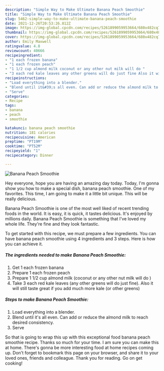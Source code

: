 ```yaml
---
description: "Simple Way to Make Ultimate Banana Peach Smoothie"
title: "Simple Way to Make Ultimate Banana Peach Smoothie"
slug: 5462-simple-way-to-make-ultimate-banana-peach-smoothie
date: 2021-12-26T20:53:26.812Z
image: https://img-global.cpcdn.com/recipes/5261899059953664/680x482cq70/banana-peach-smoothie-recipe-main-photo.jpg
thumbnail: https://img-global.cpcdn.com/recipes/5261899059953664/680x482cq70/banana-peach-smoothie-recipe-main-photo.jpg
cover: https://img-global.cpcdn.com/recipes/5261899059953664/680x482cq70/banana-peach-smoothie-recipe-main-photo.jpg
author: Emily Maxwell
ratingvalue: 4.8
reviewcount: 40666
recipeingredient:
- "1 each frozen banana"
- "1 each frozen peach"
- "1 1/2 cup almond milk coconut or any other nut milk will do "
- "3 each red kale leaves any other greens will do just fine Also it will still taste great if you add much more kale or other greens"
recipeinstructions:
- "Load everything into a blender."
- "Blend until it&#39;s all even. Can add or reduce the almond milk to reach desired consistency."
- "Serve"
categories:
- Recipe
tags:
- banana
- peach
- smoothie

katakunci: banana peach smoothie 
nutrition: 181 calories
recipecuisine: American
preptime: "PT19M"
cooktime: "PT52M"
recipeyield: "1"
recipecategory: Dinner

---
```



![Banana Peach Smoothie](https://img-global.cpcdn.com/recipes/5261899059953664/680x482cq70/banana-peach-smoothie-recipe-main-photo.jpg)

Hey everyone, hope you are having an amazing day today. Today, I'm gonna show you how to make a special dish, banana peach smoothie. One of my favorites. This time, I am going to make it a little bit unique. This will be really delicious.

Banana Peach Smoothie is one of the most well liked of recent trending foods in the world. It is easy, it is quick, it tastes delicious. It's enjoyed by millions daily. Banana Peach Smoothie is something that I've loved my whole life. They're fine and they look fantastic.




To get started with this recipe, we must prepare a few ingredients. You can have banana peach smoothie using 4 ingredients and 3 steps. Here is how you can achieve it.

<!--inarticleads1-->

##### The ingredients needed to make Banana Peach Smoothie:

1. Get 1 each frozen banana
1. Prepare 1 each frozen peach
1. Prepare 1 1/2 cup almond milk (coconut or any other nut milk will do )
1. Take 3 each red kale leaves (any other greens will do just fine). Also it will still taste great if you add much more kale (or other greens)




<!--inarticleads2-->

##### Steps to make Banana Peach Smoothie:

1. Load everything into a blender.
1. Blend until it&#39;s all even. Can add or reduce the almond milk to reach desired consistency.
1. Serve




So that is going to wrap this up with this exceptional food banana peach smoothie recipe. Thanks so much for your time. I am sure you can make this at home. There's gonna be more interesting food at home recipes coming up. Don't forget to bookmark this page on your browser, and share it to your loved ones, friends and colleague. Thank you for reading. Go on get cooking!
